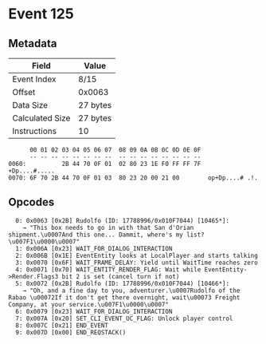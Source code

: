 # Event 125

## Metadata

| Field           | Value    |
|-----------------|----------|
| Event Index     | 8/15     |
| Offset          | 0x0063   |
| Data Size       | 27 bytes |
| Calculated Size | 27 bytes |
| Instructions    | 10       |

```
      00 01 02 03 04 05 06 07  08 09 0A 0B 0C 0D 0E 0F
      -- -- -- -- -- -- -- --  -- -- -- -- -- -- -- --
0060:          2B 44 70 0F 01  02 80 23 1E F0 FF FF 7F     +Dp....#.....
0070: 6F 70 2B 44 70 0F 01 03  80 23 20 00 21 00        op+Dp....# .!.  
```

## Opcodes

```
  0: 0x0063 [0x2B] Rudolfo (ID: 17788996/0x010F7044) [10465*]:
    → "This box needs to go in with that San d'Orian shipment.\u0007And this one... Dammit, where's my list?\u007F1\u0000\u0007"
  1: 0x006A [0x23] WAIT_FOR_DIALOG_INTERACTION
  2: 0x006B [0x1E] EventEntity looks at LocalPlayer and starts talking
  3: 0x0070 [0x6F] WAIT_FRAME_DELAY: Yield until WaitTime reaches zero
  4: 0x0071 [0x70] WAIT_ENTITY_RENDER_FLAG: Wait while EventEntity->Render.Flags3 bit 2 is set (cancel turn if not)
  5: 0x0072 [0x2B] Rudolfo (ID: 17788996/0x010F7044) [10466*]:
    → "Oh, and a fine day to you, adventurer.\u0007Rudolfo of the Rabao \u00072If it don't get there overnight, wait\u00073 Freight Company, at your service.\u007F1\u0000\u0007"
  6: 0x0079 [0x23] WAIT_FOR_DIALOG_INTERACTION
  7: 0x007A [0x20] SET_CLI_EVENT_UC_FLAG: Unlock player control
  8: 0x007C [0x21] END_EVENT
  9: 0x007D [0x00] END_REQSTACK()
```
